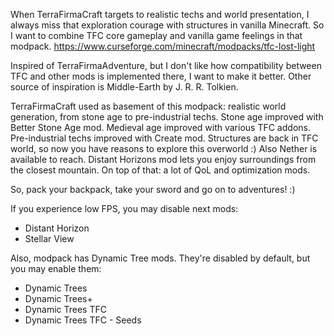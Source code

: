When TerraFirmaCraft targets to realistic techs and world presentation, I always miss that exploration courage with structures in vanilla Minecraft. So I want to combine TFC core gameplay and vanilla game feelings in that modpack.
https://www.curseforge.com/minecraft/modpacks/tfc-lost-light

Inspired of TerraFirmaAdventure, but I don't like how compatibility between TFC and other mods is implemented there, I want to make it better.
Other source of inspiration is Middle-Earth by J. R. R. Tolkien.

TerraFirmaCraft used as basement of this modpack: realistic world generation, from stone age to pre-industrial techs.
Stone age improved with Better Stone Age mod.
Medieval age improved with various TFC addons.
Pre-industrial techs improved with Create mod.
Structures are back in TFC world, so now you have reasons to explore this overworld :)
Also Nether is available to reach.
Distant Horizons mod lets you enjoy surroundings from the closest mountain.
On top of that: a lot of QoL and optimization mods.

So, pack your backpack, take your sword and go on to adventures! :)



If you experience low FPS, you may disable next mods:
- Distant Horizon
- Stellar View

Also, modpack has Dynamic Tree mods.
They're disabled by default, but you may enable them:
- Dynamic Trees
- Dynamic Trees+
- Dynamic Trees TFC
- Dynamic Trees TFC - Seeds